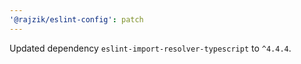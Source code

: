 ```yaml
---
'@rajzik/eslint-config': patch
---
```


Updated dependency `eslint-import-resolver-typescript` to `^4.4.4`.
